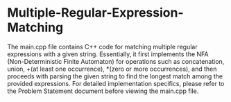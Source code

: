 # Multiple-Regular-Expression-Matching
The main.cpp file contains C++ code for matching multiple regular expressions with a given string. Essentially, it first implements the NFA (Non-Deterministic Finite Automaton) for operations such as concatenation, union, +(at least one occurrence), *(zero or more occurrences), and then proceeds with parsing the given string to find the longest match among the provided expressions. For detailed implementation specifics, please refer to the Problem Statement document before viewing the main.cpp file.